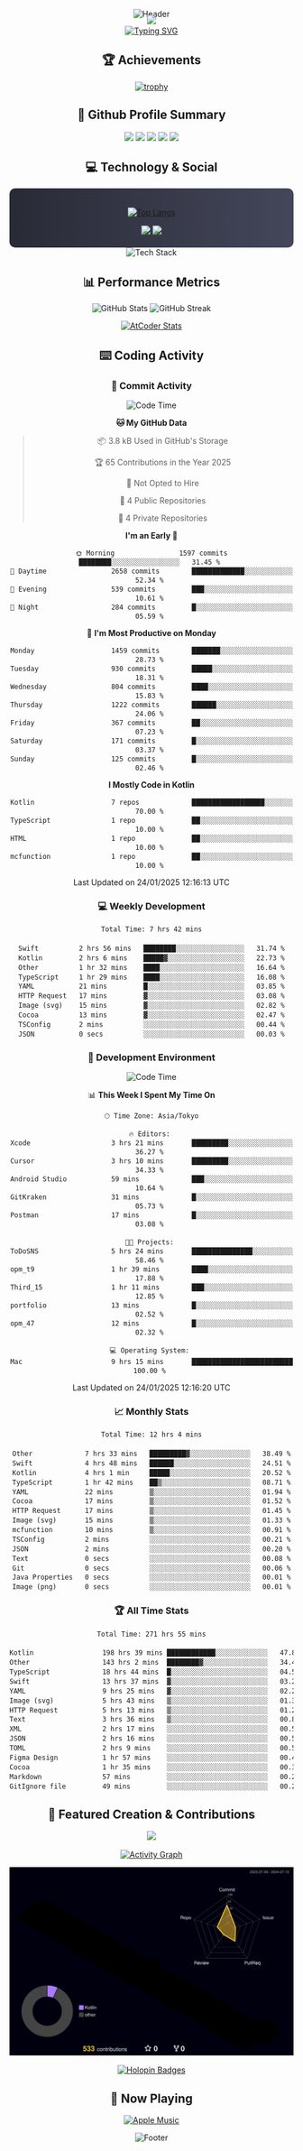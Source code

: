 <div align="center">
  
![Header](https://capsule-render.vercel.app/api?type=waving&color=gradient&customColorList=12&height=300&section=header&text=Welcome%20to%20Batapii's%20Universe&fontSize=50&animation=fadeIn&fontAlignY=40&desc=Android%20Developer%20|%20Kotlin%20LOVE%20)

<div style="margin-top: -20px;">
  <img src="https://readme-typing-svg.herokuapp.com/?lines=Crafting+Android+Experiences;Building+Tomorrow's+Apps+Today;Always+Learning,+Always+Growing&font=Fira%20Code&center=true&width=440&height=45&color=f75c7e&vCenter=true&size=22&pause=1000">
</div>

<a href="https://git.io/typing-svg">
  <img src="https://readme-typing-svg.demolab.com?font=Fira+Code&weight=600&size=28&duration=4000&pause=1000&center=true&vCenter=true&width=800&lines=Hey+there!+I'm+Batapii+%F0%9F%91%8B;Android+Developer+from+Japan+%F0%9F%87%AF%F0%9F%87%B5" alt="Typing SVG" />
</a>

## 🏆 Achievements

[![trophy](https://github-profile-trophy.vercel.app/?username=batapii&theme=onestar&no-frame=true&no-bg=true&column=8&rank=SECRET,SSS,SS,S,AAA,AA,A,B,C,?&margin-w=10&margin-h=10)](https://github.com/ryo-ma/github-profile-trophy)

## 🎯 Github Profile Summary

<div align="center">
  <img src="http://github-profile-summary-cards.vercel.app/api/cards/profile-details?username=batapii&theme=radical" />
  <img src="http://github-profile-summary-cards.vercel.app/api/cards/repos-per-language?username=batapii&theme=radical" />
  <img src="http://github-profile-summary-cards.vercel.app/api/cards/most-commit-language?username=batapii&theme=radical" />
  <img src="http://github-profile-summary-cards.vercel.app/api/cards/stats?username=batapii&theme=radical" />
  <img src="http://github-profile-summary-cards.vercel.app/api/cards/productive-time?username=batapii&theme=radical" />
</div>

## 💻 Technology & Social

<div align="center" style="background: linear-gradient(to right, #282A36, #44475A); padding: 20px; border-radius: 10px;">

[![Top Langs](https://github-readme-stats.vercel.app/api/top-langs/?username=batapii
)](https://github.com/anuraghazra/github-readme-stats)

<div style="margin-top: 15px">
<a href="https://github.com/batapii"><img src="https://img.shields.io/github/followers/batapii?style=for-the-badge&logo=github&label=Follow&color=ff6e96&labelColor=282A36"/></a>
<a href="https://twitter.com/batapii3939"><img src="https://img.shields.io/twitter/follow/batapii?style=for-the-badge&logo=twitter&color=1DA1F2&labelColor=282A36&label= Twitter"/></a>
</div>

</div>

<div align="center">
<img src="https://github-readme-tech-stack.vercel.app/api/cards?title=Tech+Stack&align=center&titleAlign=center&fontSize=20&lineHeight=10&lineCount=4&theme=github_dark&width=800&bg=%230D1117&badge=%23161B22&border=%2321262D&titleColor=%2358A6FF&line1=kotlin%2Ckotlin%2C0095D5%3Bandroid%2Candroid%2C00ff00%3Bjetpackcompose%2Cjetpack%2C4285F4%3B&line2=swift%2Cswift%2CFA7343%3Bfirebase%2Cfirebase%2CFFCA28%3Bgithub%2Cgithub%2C181717%3B&line3=typescript%2Ctypescript%2C3178C6%3Bgraphql%2Cgraphql%2CE10098%3Bsupabase%2Csupabase%2C3FCF8E%3B&line4=gradle%2Cgradle%2C02303A%3Bgitkraken%2Cgitkraken%2C179287%3Bpostman%2Cpostman%2CFF6C37%3B" alt="Tech Stack" />
</div>



## 📊 Performance Metrics

<div align="center">

![GitHub Stats](https://github-readme-stats.vercel.app/api?username=batapii&show_icons=true&theme=radical&hide_border=true&bg_color=0D1117)
![GitHub Streak](https://github-readme-streak-stats.herokuapp.com/?user=batapii&theme=radical&hide_border=true&background=0D1117)

[![AtCoder Stats](https://atcoder-readme-stats.vercel.app/stats/batapii3939?theme=dark&show_history=5&width=495)](https://github.com/iwbc-mzk/atcoder-readme-stats)

</div>

## ⌨️ Coding Activity

### 🌟 Commit Activity
<!--START_SECTION:commit-stats-->
![Code Time](http://img.shields.io/badge/Code%20Time-418%20hrs%2016%20mins-blue)

**🐱 My GitHub Data** 

> 📦 3.8 kB Used in GitHub's Storage 
 > 
> 🏆 65 Contributions in the Year 2025
 > 
> 🚫 Not Opted to Hire
 > 
> 📜 4 Public Repositories 
 > 
> 🔑 4 Private Repositories 
 > 
**I'm an Early 🐤** 

```text
🌞 Morning                1597 commits        ████████░░░░░░░░░░░░░░░░░   31.45 % 
🌆 Daytime                2658 commits        █████████████░░░░░░░░░░░░   52.34 % 
🌃 Evening                539 commits         ███░░░░░░░░░░░░░░░░░░░░░░   10.61 % 
🌙 Night                  284 commits         █░░░░░░░░░░░░░░░░░░░░░░░░   05.59 % 
```
📅 **I'm Most Productive on Monday** 

```text
Monday                   1459 commits        ███████░░░░░░░░░░░░░░░░░░   28.73 % 
Tuesday                  930 commits         █████░░░░░░░░░░░░░░░░░░░░   18.31 % 
Wednesday                804 commits         ████░░░░░░░░░░░░░░░░░░░░░   15.83 % 
Thursday                 1222 commits        ██████░░░░░░░░░░░░░░░░░░░   24.06 % 
Friday                   367 commits         ██░░░░░░░░░░░░░░░░░░░░░░░   07.23 % 
Saturday                 171 commits         █░░░░░░░░░░░░░░░░░░░░░░░░   03.37 % 
Sunday                   125 commits         █░░░░░░░░░░░░░░░░░░░░░░░░   02.46 % 
```


**I Mostly Code in Kotlin** 

```text
Kotlin                   7 repos             ██████████████████░░░░░░░   70.00 % 
TypeScript               1 repo              ██░░░░░░░░░░░░░░░░░░░░░░░   10.00 % 
HTML                     1 repo              ██░░░░░░░░░░░░░░░░░░░░░░░   10.00 % 
mcfunction               1 repo              ██░░░░░░░░░░░░░░░░░░░░░░░   10.00 % 
```




 Last Updated on 24/01/2025 12:16:13 UTC
<!--END_SECTION:commit-stats-->

### 💻 Weekly Development
<!--START_SECTION:wakatime-->

```txt
Total Time: 7 hrs 42 mins

Swift          2 hrs 56 mins   ████████░░░░░░░░░░░░░░░░░   31.74 %
Kotlin         2 hrs 6 mins    █████▓░░░░░░░░░░░░░░░░░░░   22.73 %
Other          1 hr 32 mins    ████░░░░░░░░░░░░░░░░░░░░░   16.64 %
TypeScript     1 hr 29 mins    ████░░░░░░░░░░░░░░░░░░░░░   16.08 %
YAML           21 mins         █░░░░░░░░░░░░░░░░░░░░░░░░   03.85 %
HTTP Request   17 mins         ▓░░░░░░░░░░░░░░░░░░░░░░░░   03.08 %
Image (svg)    15 mins         ▓░░░░░░░░░░░░░░░░░░░░░░░░   02.82 %
Cocoa          13 mins         ▓░░░░░░░░░░░░░░░░░░░░░░░░   02.47 %
TSConfig       2 mins          ░░░░░░░░░░░░░░░░░░░░░░░░░   00.44 %
JSON           0 secs          ░░░░░░░░░░░░░░░░░░░░░░░░░   00.03 %
```

<!--END_SECTION:wakatime-->

### 🔨 Development Environment
<!--START_SECTION:dev-stats-->
![Code Time](http://img.shields.io/badge/Code%20Time-418%20hrs%2016%20mins-blue)

📊 **This Week I Spent My Time On** 

```text
🕑︎ Time Zone: Asia/Tokyo

🔥 Editors: 
Xcode                    3 hrs 21 mins       █████████░░░░░░░░░░░░░░░░   36.27 % 
Cursor                   3 hrs 10 mins       █████████░░░░░░░░░░░░░░░░   34.33 % 
Android Studio           59 mins             ███░░░░░░░░░░░░░░░░░░░░░░   10.64 % 
GitKraken                31 mins             █░░░░░░░░░░░░░░░░░░░░░░░░   05.73 % 
Postman                  17 mins             █░░░░░░░░░░░░░░░░░░░░░░░░   03.08 % 

🐱‍💻 Projects: 
ToDoSNS                  5 hrs 24 mins       ███████████████░░░░░░░░░░   58.46 % 
opm_t9                   1 hr 39 mins        ████░░░░░░░░░░░░░░░░░░░░░   17.88 % 
Third_15                 1 hr 11 mins        ███░░░░░░░░░░░░░░░░░░░░░░   12.85 % 
portfolio                13 mins             █░░░░░░░░░░░░░░░░░░░░░░░░   02.52 % 
opm_47                   12 mins             █░░░░░░░░░░░░░░░░░░░░░░░░   02.32 % 

💻 Operating System: 
Mac                      9 hrs 15 mins       █████████████████████████   100.00 % 
```


 Last Updated on 24/01/2025 12:16:20 UTC
<!--END_SECTION:dev-stats-->

### 📈 Monthly Stats
<!--START_SECTION:wakamonth-->

```txt
Total Time: 12 hrs 4 mins

Other             7 hrs 33 mins   █████████▓░░░░░░░░░░░░░░░   38.49 %
Swift             4 hrs 48 mins   ██████░░░░░░░░░░░░░░░░░░░   24.51 %
Kotlin            4 hrs 1 min     █████░░░░░░░░░░░░░░░░░░░░   20.52 %
TypeScript        1 hr 42 mins    ██▒░░░░░░░░░░░░░░░░░░░░░░   08.71 %
YAML              22 mins         ▒░░░░░░░░░░░░░░░░░░░░░░░░   01.94 %
Cocoa             17 mins         ▒░░░░░░░░░░░░░░░░░░░░░░░░   01.52 %
HTTP Request      17 mins         ▒░░░░░░░░░░░░░░░░░░░░░░░░   01.45 %
Image (svg)       15 mins         ▒░░░░░░░░░░░░░░░░░░░░░░░░   01.33 %
mcfunction        10 mins         ▒░░░░░░░░░░░░░░░░░░░░░░░░   00.91 %
TSConfig          2 mins          ░░░░░░░░░░░░░░░░░░░░░░░░░   00.21 %
JSON              2 mins          ░░░░░░░░░░░░░░░░░░░░░░░░░   00.20 %
Text              0 secs          ░░░░░░░░░░░░░░░░░░░░░░░░░   00.08 %
Git               0 secs          ░░░░░░░░░░░░░░░░░░░░░░░░░   00.06 %
Java Properties   0 secs          ░░░░░░░░░░░░░░░░░░░░░░░░░   00.01 %
Image (png)       0 secs          ░░░░░░░░░░░░░░░░░░░░░░░░░   00.01 %
```

<!--END_SECTION:wakamonth-->

### 🏆 All Time Stats
<!--START_SECTION:wakaalltime-->

```txt
Total Time: 271 hrs 55 mins

Kotlin                 198 hrs 39 mins ████████████░░░░░░░░░░░░░   47.87 %
Other                  143 hrs 2 mins  ████████▓░░░░░░░░░░░░░░░░   34.47 %
TypeScript             18 hrs 44 mins  █░░░░░░░░░░░░░░░░░░░░░░░░   04.52 %
Swift                  13 hrs 37 mins  ▓░░░░░░░░░░░░░░░░░░░░░░░░   03.28 %
YAML                   9 hrs 25 mins   ▓░░░░░░░░░░░░░░░░░░░░░░░░   02.27 %
Image (svg)            5 hrs 43 mins   ▒░░░░░░░░░░░░░░░░░░░░░░░░   01.38 %
HTTP Request           5 hrs 13 mins   ▒░░░░░░░░░░░░░░░░░░░░░░░░   01.26 %
Text                   3 hrs 36 mins   ▒░░░░░░░░░░░░░░░░░░░░░░░░   00.87 %
XML                    2 hrs 17 mins   ░░░░░░░░░░░░░░░░░░░░░░░░░   00.55 %
JSON                   2 hrs 16 mins   ░░░░░░░░░░░░░░░░░░░░░░░░░   00.55 %
TOML                   2 hrs 9 mins    ░░░░░░░░░░░░░░░░░░░░░░░░░   00.52 %
Figma Design           1 hr 57 mins    ░░░░░░░░░░░░░░░░░░░░░░░░░   00.47 %
Cocoa                  1 hr 35 mins    ░░░░░░░░░░░░░░░░░░░░░░░░░   00.38 %
Markdown               57 mins         ░░░░░░░░░░░░░░░░░░░░░░░░░   00.23 %
GitIgnore file         49 mins         ░░░░░░░░░░░░░░░░░░░░░░░░░   00.20 %
```

<!--END_SECTION:wakaalltime-->


## 🌟 Featured Creation & Contributions

<div align="center">
  <a href="https://github.com/batapii/ToDoSNS">
    <img src="https://github-readme-stats.vercel.app/api/pin/?username=batapii&repo=ToDoSNS&theme=radical&hide_border=true&bg_color=0D1117" />
  </a>

[![Activity Graph](https://github-readme-activity-graph.vercel.app/graph?username=batapii&custom_title=Contribution%20Graph&hide_border=true&theme=radical&bg_color=0D1117)](https://github.com/ashutosh00710/github-readme-activity-graph)

![3D Contrib](./profile-3d-contrib/profile-night-rainbow.svg)

[![Holopin Badges](https://holopin.me/batapii)](https://holopin.io/@batapii)

</div>

## 🎵 Now Playing

<div align="center">
  
[![Apple Music](https://music-profile.rayriffy.com/theme/dark.svg?uid=001005.6598667d2ffd4a10a4f429edd0ba24c4.1156)](https://github.com/rayriffy/apple-music-github-profile)

</div>

![Footer](https://capsule-render.vercel.app/api?type=waving&color=gradient&customColorList=12&height=100&section=footer)

</div>
